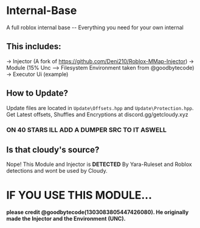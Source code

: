 # Internal-Base
A full roblox internal base -- Everything you need for your own internal

## This includes:
-> Injector (A fork of https://github.com/Deni210/Roblox-MMap-Injector)
-> Module (15% Unc --> Filesystem Environment taken from @goodbytecode)
-> Executor Ui (example)



## How to Update?
Update files are located in `Update\Offsets.hpp` and `Update\Protection.hpp`.
Get Latest offsets, Shuffles and Encryptions at discord.gg/getcloudy.xyz

### ON 40 STARS ILL ADD A DUMPER SRC TO IT ASWELL

## Is that cloudy's source?
Nope! This Module and Injector is **DETECTED** By Yara-Ruleset and Roblox detections and wont be used by Cloudy.

# IF YOU USE THIS MODULE...
**please credit @goodbytecode(1303083805447426080). He originally made the Injector and the Environment (UNC).**
